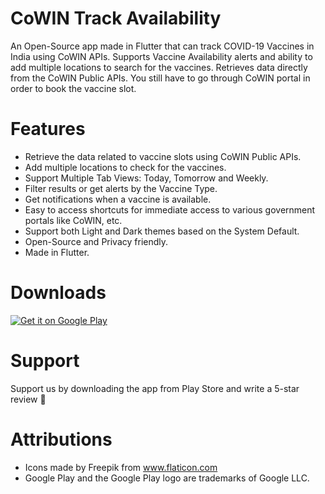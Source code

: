 # CoWIN Track Availability

An Open-Source app made in Flutter that can track COVID-19 Vaccines in India using CoWIN APIs. Supports Vaccine Availability alerts and ability to add multiple locations to search for the vaccines. Retrieves data directly from the CoWIN Public APIs. You still have to go through CoWIN portal in order to book the vaccine slot.

# Features
- Retrieve the data related to vaccine slots using CoWIN Public APIs.
- Add multiple locations to check for the vaccines.
- Support Multiple Tab Views: Today, Tomorrow and Weekly.
- Filter results or get alerts by the Vaccine Type.
- Get notifications when a vaccine is available.
- Easy to access shortcuts for immediate access to various government portals like CoWIN, etc.
- Support both Light and Dark themes based on the System Default.
- Open-Source and Privacy friendly.
- Made in Flutter.

# Downloads
<a href='https://play.google.com/store/apps/details?id=com.makeshtech.cowin_track_availability&pcampaignid=pcampaignidMKT-Other-global-all-co-prtnr-py-PartBadge-Mar2515-1'><img alt='Get it on Google Play' src='https://play.google.com/intl/en_us/badges/static/images/badges/en_badge_web_generic.png'/></a>

# Support
Support us by downloading the app from Play Store and write a 5-star review :slightly_smiling_face:

# Attributions
- Icons made by Freepik from www.flaticon.com
- Google Play and the Google Play logo are trademarks of Google LLC.